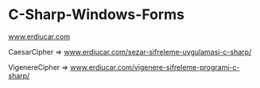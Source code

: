 # C-Sharp-Windows-Forms

www.erdiucar.com

CaesarCipher => www.erdiucar.com/sezar-sifreleme-uygulamasi-c-sharp/

VigenereCipher => www.erdiucar.com/vigenere-sifreleme-programi-c-sharp/
